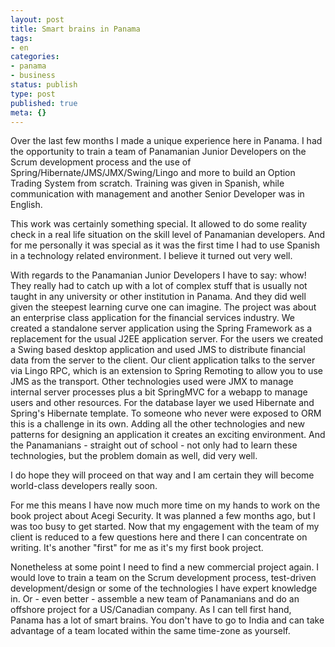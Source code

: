 ```yaml
---
layout: post
title: Smart brains in Panama
tags:
- en
categories:
- panama
- business
status: publish
type: post
published: true
meta: {}
---
```

<p>Over the last few months I made a unique experience here in Panama. I had the opportunity to train a team of Panamanian Junior Developers on the Scrum development process and the use of Spring/Hibernate/JMS/JMX/Swing/Lingo and more to build an Option Trading System from scratch. Training was given in Spanish, while communication with management and another Senior Developer was in English.</p>

<p>This work was certainly something special. It allowed to do some reality check in a real life situation on the skill level of Panamanian developers. And for me personally it was special as it was the first time I had to use Spanish in a technology related environment. I believe it turned out very well.</p>

<p>With regards to the Panamanian Junior Developers I have to say: whow! They really had to catch up with a lot of complex stuff that is usually not taught in any university or other institution in Panama. And they did well given the steepest learning curve one can imagine. The project was about an enterprise class application for the financial services industry. We created a standalone server application using the Spring Framework as a replacement for the usual J2EE application server. For the users we created a Swing based desktop application and used JMS to distribute financial data from the server to the client. Our client application talks to the server via Lingo RPC, which is an extension to Spring Remoting to allow you to use JMS as the transport. Other technologies used were JMX to manage internal server processes plus a bit SpringMVC for a webapp to manage users and other resources. For the database layer we used Hibernate and Spring's Hibernate template. To someone who never were exposed to ORM this is a challenge in its own. Adding all the other technologies and new patterns for designing an application it creates an exciting environment. And the Panamanians - straight out of school - not only had to learn these technologies, but the problem domain as well, did very well.</p>

<p>I do hope they will proceed on that way and I am certain they will become world-class developers really soon.</p>

<p>For me this means I have now much more time on my hands to work on the book project about Acegi Security. It was planned a few months ago, but I was too busy to get started. Now that my engagement with the team of my client is reduced to a few questions here and there I can concentrate on writing. It's another "first" for me as it's my first book project.</p>

<p>Nonetheless at some point I need to find a new commercial project again. I would love to train a team on the Scrum development process, test-driven development/design or some of the technologies I have expert knowledge in. Or - even better - assemble a new team of Panamanians and do an offshore project for a US/Canadian company. As I can tell first hand, Panama has a lot of smart brains. You don't have to go to India and can take advantage of a team located within the same time-zone as yourself.</p>
